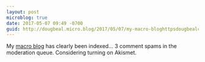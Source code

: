 ```yaml
---
layout: post
microblog: true
date: 2017-05-07 09:49 -0700
guid: http://dougbeal.micro.blog/2017/05/07/my-macro-bloghttpsdougbealcom.html
---
```

My [macro blog](https://dougbeal.com) has clearly been indexed... 3 comment spams in the moderation queue.  Considering turning on Akismet.
